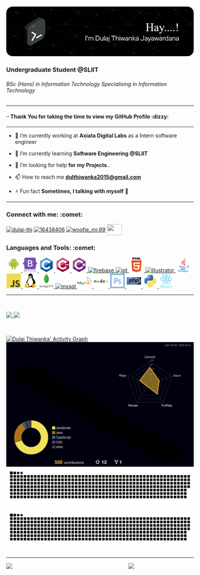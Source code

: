 ![Header](./header.png)

<h3>Undergraduate Student @SLIIT</h3>
<h6>BSc (Hons) in Information Technology
Specialising in Information Technology</h6>

<!-- <p align="left"> <img src="https://komarev.com/ghpvc/?username=dulajth&label=Profile%20views&color=0e75b6&style=flat" alt="dulajth" /> </p> -->

<hr>
<h4>∙∙ Thank You for taking the time to view my GitHub Profile :dizzy: </h4>
<hr>

- 🔭 I’m currently working at **Axiata Digital Labs** as a Intern software engineer

- 🌱 I’m currently learning **Software Engineering @SLIIT** 

- 🤝 I’m looking for help  **for my Projects**..

- 📫 How to reach me **dulthiwanka2015@gmail.com**

<!-- - 🤔 I’m looking for help with **My projects** -->

- ⚡ Fun fact **Sometimes, I talking with myself** :wave: 

<hr>

<h3 align="left">Connect with me: :comet: </h3>
<p align="left">
<a href="https://linkedin.com/in/dulaj-thi" target="blank"><img align="center" src="https://raw.githubusercontent.com/rahuldkjain/github-profile-readme-generator/master/src/images/icons/Social/linked-in-alt.svg" alt="dulaj-thi" height="30" width="40" /></a>
<a href="https://stackoverflow.com/users/16438406" target="blank"><img align="center" src="https://raw.githubusercontent.com/rahuldkjain/github-profile-readme-generator/master/src/images/icons/Social/stack-overflow.svg" alt="16438406" height="30" width="40" /></a>
<a href="https://instagram.com/woofie_mr.00" target="blank"><img align="center" src="https://raw.githubusercontent.com/rahuldkjain/github-profile-readme-generator/master/src/images/icons/Social/instagram.svg" alt="woofie_mr.69" height="30" width="40" /></a>
<a href = 'https://www.github.com/DulajTh'> <img height="30" width="40" align= 'center' src="https://raw.githubusercontent.com/rahulbanerjee26/githubAboutMeGenerator/main/icons/github.svg"/></a> 

</p>





<h3 align="left">Languages and Tools: :comet: </h3>
<p align="left"> <a href="https://developer.android.com" target="_blank" rel="noreferrer"> <img src="https://raw.githubusercontent.com/devicons/devicon/master/icons/android/android-original-wordmark.svg" alt="android" width="40" height="40"/> </a> <a href="https://getbootstrap.com" target="_blank" rel="noreferrer"> <img src="https://raw.githubusercontent.com/devicons/devicon/master/icons/bootstrap/bootstrap-plain-wordmark.svg" alt="bootstrap" width="40" height="40"/> </a> <a href="https://www.cprogramming.com/" target="_blank" rel="noreferrer"> <img src="https://raw.githubusercontent.com/devicons/devicon/master/icons/c/c-original.svg" alt="c" width="40" height="40"/> </a> <a href="https://www.w3schools.com/cpp/" target="_blank" rel="noreferrer"> <img src="https://raw.githubusercontent.com/devicons/devicon/master/icons/cplusplus/cplusplus-original.svg" alt="cplusplus" width="40" height="40"/> </a> <a href="https://www.w3schools.com/cs/" target="_blank" rel="noreferrer"> <img src="https://raw.githubusercontent.com/devicons/devicon/master/icons/csharp/csharp-original.svg" alt="csharp" width="40" height="40"/> </a> <a href="https://firebase.google.com/" target="_blank" rel="noreferrer"> <img src="https://www.vectorlogo.zone/logos/firebase/firebase-icon.svg" alt="firebase" width="40" height="40"/> </a> <a href="https://git-scm.com/" target="_blank" rel="noreferrer"> <img src="https://www.vectorlogo.zone/logos/git-scm/git-scm-icon.svg" alt="git" width="40" height="40"/> </a> <a href="https://www.w3.org/html/" target="_blank" rel="noreferrer"> <img src="https://raw.githubusercontent.com/devicons/devicon/master/icons/html5/html5-original-wordmark.svg" alt="html5" width="40" height="40"/> </a> <a href="https://www.adobe.com/in/products/illustrator.html" target="_blank" rel="noreferrer"> <img src="https://www.vectorlogo.zone/logos/adobe_illustrator/adobe_illustrator-icon.svg" alt="illustrator" width="40" height="40"/> </a> <a href="https://www.java.com" target="_blank" rel="noreferrer"> <img src="https://raw.githubusercontent.com/devicons/devicon/master/icons/java/java-original.svg" alt="java" width="40" height="40"/> </a> <a href="https://developer.mozilla.org/en-US/docs/Web/JavaScript" target="_blank" rel="noreferrer"> <img src="https://raw.githubusercontent.com/devicons/devicon/master/icons/javascript/javascript-original.svg" alt="javascript" width="40" height="40"/> </a> <a href="https://www.linux.org/" target="_blank" rel="noreferrer"> <img src="https://raw.githubusercontent.com/devicons/devicon/master/icons/linux/linux-original.svg" alt="linux" width="40" height="40"/> </a> <a href="https://www.mongodb.com/" target="_blank" rel="noreferrer"> <img src="https://raw.githubusercontent.com/devicons/devicon/master/icons/mongodb/mongodb-original-wordmark.svg" alt="mongodb" width="40" height="40"/> </a> <a href="https://www.microsoft.com/en-us/sql-server" target="_blank" rel="noreferrer"> <img src="https://www.svgrepo.com/show/303229/microsoft-sql-server-logo.svg" alt="mssql" width="40" height="40"/> </a> <a href="https://www.mysql.com/" target="_blank" rel="noreferrer"> <img src="https://raw.githubusercontent.com/devicons/devicon/master/icons/mysql/mysql-original-wordmark.svg" alt="mysql" width="40" height="40"/> </a> <a href="https://nodejs.org" target="_blank" rel="noreferrer"> <img src="https://raw.githubusercontent.com/devicons/devicon/master/icons/nodejs/nodejs-original-wordmark.svg" alt="nodejs" width="40" height="40"/> </a> <a href="https://www.photoshop.com/en" target="_blank" rel="noreferrer"> <img src="https://raw.githubusercontent.com/devicons/devicon/master/icons/photoshop/photoshop-line.svg" alt="photoshop" width="40" height="40"/> </a> <a href="https://www.php.net" target="_blank" rel="noreferrer"> <img src="https://raw.githubusercontent.com/devicons/devicon/master/icons/php/php-original.svg" alt="php" width="40" height="40"/> </a> <a href="https://www.python.org" target="_blank" rel="noreferrer"> <img src="https://raw.githubusercontent.com/devicons/devicon/master/icons/python/python-original.svg" alt="python" width="40" height="40"/> </a> <a href="https://reactjs.org/" target="_blank" rel="noreferrer"> <img src="https://raw.githubusercontent.com/devicons/devicon/master/icons/react/react-original-wordmark.svg" alt="react" width="40" height="40"/> </a> </p>

<hr>





<br/>
<p align="left">
  <a href="https://dthiwanka.github.io">
  <img width="49.5%" src="https://github-readme-stats.vercel.app/api?username=dthiwanka&show_icons=true&theme=gruvbox&hide_border=true" />
    <img width="49.5%" src="https://github-readme-streak-stats.herokuapp.com/?user=dthiwanka&theme=gruvbox&hide_border=true" />
  </a>
</p>
<br>

[![Dulaj Thiwanka' Activity Graph](https://activity-graph.herokuapp.com/graph?username=dthiwanka&custom_title=Dulaj's%20Contribution%20Graph&theme=gruvbox&bg_color=282828&hide_border=true&line=d1a01f&point=c58545)](https://dthiwanka.github.io)
![Dulaj Thiwanka' 3D Graph](./profile-3d-contrib/profile-night-rainbow.svg)
![github contribution grid snake animation](https://raw.githubusercontent.com/dthiwanka/dthiwanka/output/github-contribution-grid-snake-dark.svg#gh-dark-mode-only)![github contribution grid snake animation](https://raw.githubusercontent.com/dthiwanka/dthiwanka/output/github-contribution-grid-snake.svg#gh-light-mode-only)
<hr>
<p align="left">
  <a href="https://dthiwanka.github.io">
  <img width="35%" src="https://github-readme-stats.vercel.app/api/top-langs/?username=dthiwanka&layout=compact&theme=gruvbox&hide_border=true" />
     <img width="35%" align="right" src= https://upload.wikimedia.org/wikipedia/commons/thumb/1/11/Flag_of_Sri_Lanka.svg/1200px-Flag_of_Sri_Lanka.svg.png>
    
   
  </a>
</p>

<br>

